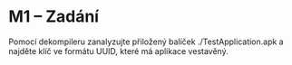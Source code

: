# M1 – Zadání

Pomocí dekompileru zanalyzujte přiložený balíček ./TestApplication.apk a najděte klíč ve formátu UUID, které má aplikace vestavěný.

